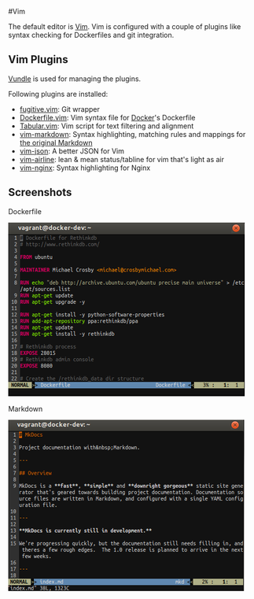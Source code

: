 #Vim

The default editor is [Vim](http://www.vim.org/ "Vim's Hompeage"). Vim is configured with a couple of plugins like syntax checking for Dockerfiles and git integration.

## Vim Plugins

[Vundle](https://github.com/gmarik/Vundle.vim "Vundle's Homepage") is used for managing the plugins.

Following plugins are installed:

- [fugitive.vim](https://github.com/tpope/vim-fugitive "fugitive plugin"): Git wrapper
- [Dockerfile.vim](https://github.com/ekalinin/Dockerfile.vim "dockerfile plugin"): Vim syntax file for [Docker](https://www.docker.com/)'s Dockerfile
- [Tabular.vim](https://github.com/godlygeek/tabular): Vim script for text filtering and alignment
- [vim-markdown](https://github.com/plasticboy/vim-markdown): Syntax highlighting, matching rules and mappings for [the original Markdown](http://daringfireball.net/projects/markdown/)
- [vim-json](https://github.com/elzr/vim-json): A better JSON for Vim
- [vim-airline](https://github.com/bling/vim-airline): lean & mean status/tabline for vim that's light as air
- [vim-nginx](http://www.vim.org/scripts/script.php?script_id=1886): Syntax highlighting for Nginx

## Screenshots

Dockerfile

![Screenshot-Dockerfile-Vim](img/Screenshot-Dockerfile-Vim.png)

Markdown

![Screenshot-Markdown-Vim](img/Screenshot-Markdown-Vim.png)

